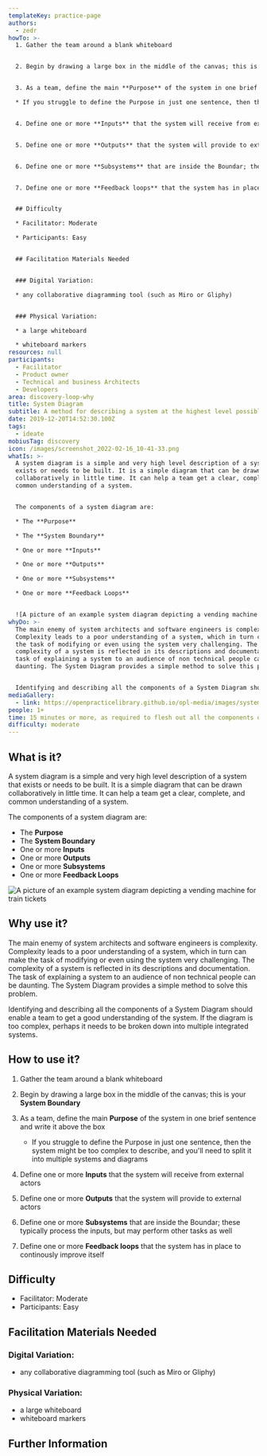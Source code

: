 ```yaml
---
templateKey: practice-page
authors:
  - zedr
howTo: >-
  1. Gather the team around a blank whiteboard


  2. Begin by drawing a large box in the middle of the canvas; this is your **System Boundary**


  3. As a team, define the main **Purpose** of the system in one brief sentence and write it above the box

  * If you struggle to define the Purpose in just one sentence, then the system might be too complex to describe, and you'll need to split it into multiple systems and diagrams


  4. Define one or more **Inputs** that the system will receive from external actors


  5. Define one or more **Outputs** that the system will provide to external actors


  6. Define one or more **Subsystems** that are inside the Boundar; these typically process the inputs, but may perform other tasks as well


  7. Define one or more **Feedback loops** that the system has in place to continously improve itself


  ## Difficulty

  * Facilitator: Moderate

  * Participants: Easy


  ## Facilitation Materials Needed


  ### Digital Variation:

  * any collaborative diagramming tool (such as Miro or Gliphy)


  ### Physical Variation:

  * a large whiteboard

  * whiteboard markers
resources: null
participants:
  - Facilitator
  - Product owner
  - Technical and business Architects
  - Developers
area: discovery-loop-why
title: System Diagram
subtitle: A method for describing a system at the highest level possible
date: 2019-12-20T14:52:30.100Z
tags:
  - ideate
mobiusTag: discovery
icon: /images/screenshot_2022-02-16_10-41-33.png
whatIs: >-
  A system diagram is a simple and very high level description of a system that
  exists or needs to be built. It is a simple diagram that can be drawn
  collaboratively in little time. It can help a team get a clear, complete, and
  common understanding of a system.


  The components of a system diagram are:

  * The **Purpose**

  * The **System Boundary**

  * One or more **Inputs**

  * One or more **Outputs**

  * One or more **Subsystems**

  * One or more **Feedback Loops**


  ![A picture of an example system diagram depicting a vending machine for train tickets](/images/system-diagram.png "An example system diagram depicting a vending machine for train tickets")
whyDo: >-
  The main enemy of system architects and software engineers is complexity.
  Complexity leads to a poor understanding of a system, which in turn can make
  the task of modifying or even using the system very challenging. The
  complexity of a system is reflected in its descriptions and documentation. The
  task of explaining a system to an audience of non technical people can be
  daunting. The System Diagram provides a simple method to solve this problem.


  Identifying and describing all the components of a System Diagram should enable a team to get a good understanding of the system. If the diagram is too complex, perhaps it needs to be broken down into multiple integrated systems.
mediaGallery:
  - link: https://openpracticelibrary.github.io/opl-media/images/system-diagram.png
people: 1+
time: 15 minutes or more, as required to flesh out all the components of the diagram
difficulty: moderate
---
```

## What is it?

A system diagram is a simple and very high level description of a system that exists or needs to be built. It is a simple diagram that can be drawn collaboratively in little time. It can help a team get a clear, complete, and common understanding of a system.

The components of a system diagram are:

* The **Purpose**
* The **System Boundary**
* One or more **Inputs**
* One or more **Outputs**
* One or more **Subsystems**
* One or more **Feedback Loops**

![A picture of an example system diagram depicting a vending machine for train tickets](/images/system-diagram.png "An example system diagram depicting a vending machine for train tickets")

## Why use it?

The main enemy of system architects and software engineers is complexity. Complexity leads to a poor understanding of a system, which in turn can make the task of modifying or even using the system very challenging. The complexity of a system is reflected in its descriptions and documentation. The task of explaining a system to an audience of non technical people can be daunting. The System Diagram provides a simple method to solve this problem.

Identifying and describing all the components of a System Diagram should enable a team to get a good understanding of the system. If the diagram is too complex, perhaps it needs to be broken down into multiple integrated systems.

## How to use it?

1. Gather the team around a blank whiteboard
2. Begin by drawing a large box in the middle of the canvas; this is your **System Boundary**
3. As a team, define the main **Purpose** of the system in one brief sentence and write it above the box

   * If you struggle to define the Purpose in just one sentence, then the system might be too complex to describe, and you'll need to split it into multiple systems and diagrams
4. Define one or more **Inputs** that the system will receive from external actors
5. Define one or more **Outputs** that the system will provide to external actors
6. Define one or more **Subsystems** that are inside the Boundar; these typically process the inputs, but may perform other tasks as well
7. Define one or more **Feedback loops** that the system has in place to continously improve itself

## Difficulty

* Facilitator: Moderate
* Participants: Easy

## Facilitation Materials Needed

### Digital Variation:

* any collaborative diagramming tool (such as Miro or Gliphy)

### Physical Variation:

* a large whiteboard
* whiteboard markers

## Further Information
